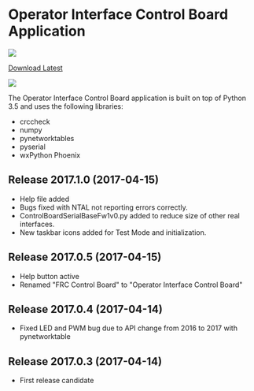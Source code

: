 # Operator Interface Control Board Application #

![](https://raw.githubusercontent.com/GarnetSquardon4901/Operator-Interface-Control-Board/master/Documentation/images/Logo.png)

[Download Latest](https://github.com/GarnetSquadron4901/Operator-Interface-Control-Board/blob/master/Python/dist/Operator%20Interface%20Control%20Board-2017.1.0-amd64.msi?raw=true)

![](https://raw.githubusercontent.com/GarnetSquardon4901/Operator-Interface-Control-Board/master/Documentation/images/MainApp.png)

The Operator Interface Control Board application is built on top of Python 3.5 and uses the following libraries:

- crccheck
- numpy
- pynetworktables
- pyserial
- wxPython Phoenix

Release 2017.1.0 (2017-04-15)
------------------
* Help file added
* Bugs fixed with NTAL not reporting errors correctly.
* ControlBoardSerialBaseFw1v0.py added to reduce size of other real interfaces.
* New taskbar icons added for Test Mode and initialization.

Release 2017.0.5 (2017-04-15)
------------------
* Help button active
* Renamed "FRC Control Board" to "Operator Interface Control Board"

Release 2017.0.4 (2017-04-14)
------------------
* Fixed LED and PWM bug due to API change from 2016 to 2017 with pynetworktable

Release 2017.0.3 (2017-04-14)
------------------
* First release candidate

